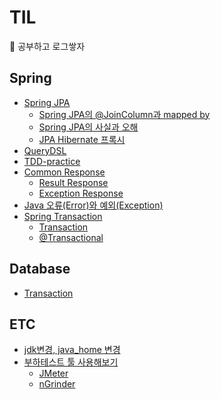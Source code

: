 # TIL
🍞 공부하고 로그쌓자


## Spring
- [Spring JPA](https://github.com/2eungwoo/TIL/tree/main/Spring/Spring%20JPA)
  - [Spring JPA의 @JoinColumn과 mapped by](https://github.com/2eungwoo/TIL/blob/main/Spring/Spring%20JPA/JPA%EC%9D%98%20%40JoinColumn%EA%B3%BC%20mapped%20by/JPA%EC%9D%98%20%40JoinColumn%EA%B3%BC%20mapped%20by.md)
  - [Spring JPA의 사실과 오해](https://github.com/2eungwoo/TIL/blob/main/Spring/Spring%20JPA/Spring%20JPA%EC%9D%98%20%EC%82%AC%EC%8B%A4%EA%B3%BC%20%EC%98%A4%ED%95%B4/Spring%20JPA%EC%9D%98%20%EC%82%AC%EC%8B%A4%EA%B3%BC%20%EC%98%A4%ED%95%B4.md)
  - [JPA Hibernate 프록시](https://github.com/2eungwoo/TIL/blob/main/Spring/Spring%20JPA/JPA%20Hibernate%20%ED%94%84%EB%A1%9D%EC%8B%9C/JPA%20Hibernate%20%ED%94%84%EB%A1%9D%EC%8B%9C.md)
- [QueryDSL](https://github.com/2eungwoo/TIL/tree/main/Spring/QueryDSL/QueryDSL.md)
- [TDD-practice](https://github.com/2eungwoo/TIL/blob/main/Spring/TDD/TDD.md)
- [Common Response](https://github.com/2eungwoo/TIL/tree/main/Spring/Common-Response)
  - [Result Response](https://github.com/2eungwoo/TIL/blob/main/Spring/Common-Response/Result%20Response.md)
  - [Exception Response](https://github.com/2eungwoo/TIL/blob/main/Spring/Common-Response/Exception%20Response.md)
- [Java 오류(Error)와 예외(Exception)](https://github.com/2eungwoo/TIL/blob/main/Spring/Java%20%EC%98%A4%EB%A5%98(Error)%EC%99%80%20%EC%98%88%EC%99%B8(Exception)/Java%20%EC%98%A4%EB%A5%98(Error)%EC%99%80%20%EC%98%88%EC%99%B8(Exception).md)
- [Spring Transaction](https://github.com/2eungwoo/TIL/tree/main/Spring/Spring%20Transaction)
  - [Transaction](https://github.com/2eungwoo/TIL/blob/main/Spring/Spring%20Transaction/Transaction/Transaction.md)
  - [@Transactional](https://github.com/2eungwoo/TIL/blob/main/Spring/Spring%20Transaction/%40Transactional/%40Transactional.md)

## Database
- [Transaction](https://github.com/2eungwoo/TIL/blob/main/Database/Transaction/Transaction.md)

## ETC
- [jdk변경, java_home 변경](https://github.com/2eungwoo/TIL/blob/main/ETC/JDK%2C%20JAVA_HOME%20%EB%B3%80%EA%B2%BD/JDK%2C%20JAVA_HOME%20%EB%B3%80%EA%B2%BD.md)
- [부하테스트 툴 사용해보기](https://github.com/2eungwoo/TIL/tree/main/ETC/%EB%B6%80%ED%95%98%ED%85%8C%EC%8A%A4%ED%8A%B8)
  - [JMeter](https://github.com/2eungwoo/TIL/blob/main/ETC/%EB%B6%80%ED%95%98%ED%85%8C%EC%8A%A4%ED%8A%B8/JMeter.md)
  - [nGrinder](https://github.com/2eungwoo/TIL/blob/main/ETC/%EB%B6%80%ED%95%98%ED%85%8C%EC%8A%A4%ED%8A%B8/nGrinder.md)
